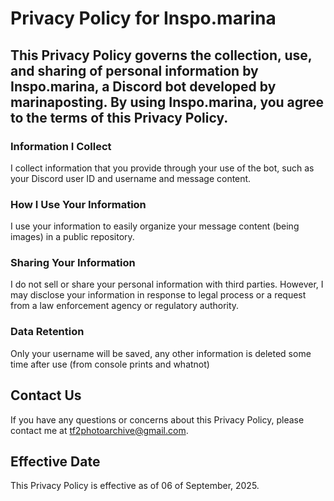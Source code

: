 # Privacy Policy for Inspo.marina

## This Privacy Policy governs the collection, use, and sharing of personal information by Inspo.marina, a Discord bot developed by marinaposting. By using Inspo.marina, you agree to the terms of this Privacy Policy.

### Information I Collect

I collect information that you provide through your use of the bot, such as your Discord user ID and username and message content. 

### How I Use Your Information

I use your information to easily organize your message content (being images) in a public repository.

### Sharing Your Information

I do not sell or share your personal information with third parties. However, I may disclose your information in response to legal process or a request from a law enforcement agency or regulatory authority.

### Data Retention

Only your username will be saved, any other information is deleted some time after use (from console prints and whatnot)

## Contact Us

If you have any questions or concerns about this Privacy Policy, please contact me at tf2photoarchive@gmail.com.

## Effective Date

This Privacy Policy is effective as of 06 of September, 2025.